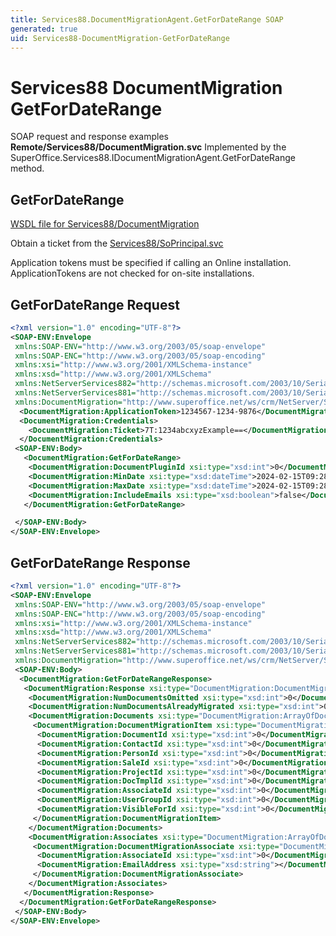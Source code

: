```yaml
---
title: Services88.DocumentMigrationAgent.GetForDateRange SOAP
generated: true
uid: Services88-DocumentMigration-GetForDateRange
---
```


# Services88 DocumentMigration GetForDateRange

SOAP request and response examples **Remote/Services88/DocumentMigration.svc**
Implemented by the <see cref="M:SuperOffice.Services88.IDocumentMigrationAgent.GetForDateRange">SuperOffice.Services88.IDocumentMigrationAgent.GetForDateRange</see> method.

## GetForDateRange





[WSDL file for Services88/DocumentMigration](../Services88-DocumentMigration.md)

Obtain a ticket from the [Services88/SoPrincipal.svc](../SoPrincipal/index.md)

Application tokens must be specified if calling an Online installation. ApplicationTokens are not checked for on-site installations.

## GetForDateRange Request

```xml
<?xml version="1.0" encoding="UTF-8"?>
<SOAP-ENV:Envelope
 xmlns:SOAP-ENV="http://www.w3.org/2003/05/soap-envelope"
 xmlns:SOAP-ENC="http://www.w3.org/2003/05/soap-encoding"
 xmlns:xsi="http://www.w3.org/2001/XMLSchema-instance"
 xmlns:xsd="http://www.w3.org/2001/XMLSchema"
 xmlns:NetServerServices882="http://schemas.microsoft.com/2003/10/Serialization/Arrays"
 xmlns:NetServerServices881="http://schemas.microsoft.com/2003/10/Serialization/"
 xmlns:DocumentMigration="http://www.superoffice.net/ws/crm/NetServer/Services88">
  <DocumentMigration:ApplicationToken>1234567-1234-9876</DocumentMigration:ApplicationToken>
  <DocumentMigration:Credentials>
    <DocumentMigration:Ticket>7T:1234abcxyzExample==</DocumentMigration:Ticket>
  </DocumentMigration:Credentials>
 <SOAP-ENV:Body>
   <DocumentMigration:GetForDateRange>
    <DocumentMigration:DocumentPluginId xsi:type="xsd:int">0</DocumentMigration:DocumentPluginId>
    <DocumentMigration:MinDate xsi:type="xsd:dateTime">2024-02-15T09:28:34Z</DocumentMigration:MinDate>
    <DocumentMigration:MaxDate xsi:type="xsd:dateTime">2024-02-15T09:28:34Z</DocumentMigration:MaxDate>
    <DocumentMigration:IncludeEmails xsi:type="xsd:boolean">false</DocumentMigration:IncludeEmails>
   </DocumentMigration:GetForDateRange>

 </SOAP-ENV:Body>
</SOAP-ENV:Envelope>

```


## GetForDateRange Response

```xml
<?xml version="1.0" encoding="UTF-8"?>
<SOAP-ENV:Envelope
 xmlns:SOAP-ENV="http://www.w3.org/2003/05/soap-envelope"
 xmlns:SOAP-ENC="http://www.w3.org/2003/05/soap-encoding"
 xmlns:xsi="http://www.w3.org/2001/XMLSchema-instance"
 xmlns:xsd="http://www.w3.org/2001/XMLSchema"
 xmlns:NetServerServices882="http://schemas.microsoft.com/2003/10/Serialization/Arrays"
 xmlns:NetServerServices881="http://schemas.microsoft.com/2003/10/Serialization/"
 xmlns:DocumentMigration="http://www.superoffice.net/ws/crm/NetServer/Services88">
 <SOAP-ENV:Body>
  <DocumentMigration:GetForDateRangeResponse>
   <DocumentMigration:Response xsi:type="DocumentMigration:DocumentMigrationItemList">
    <DocumentMigration:NumDocumentsOmitted xsi:type="xsd:int">0</DocumentMigration:NumDocumentsOmitted>
    <DocumentMigration:NumDocumentsAlreadyMigrated xsi:type="xsd:int">0</DocumentMigration:NumDocumentsAlreadyMigrated>
    <DocumentMigration:Documents xsi:type="DocumentMigration:ArrayOfDocumentMigrationItem">
     <DocumentMigration:DocumentMigrationItem xsi:type="DocumentMigration:DocumentMigrationItem">
      <DocumentMigration:DocumentId xsi:type="xsd:int">0</DocumentMigration:DocumentId>
      <DocumentMigration:ContactId xsi:type="xsd:int">0</DocumentMigration:ContactId>
      <DocumentMigration:PersonId xsi:type="xsd:int">0</DocumentMigration:PersonId>
      <DocumentMigration:SaleId xsi:type="xsd:int">0</DocumentMigration:SaleId>
      <DocumentMigration:ProjectId xsi:type="xsd:int">0</DocumentMigration:ProjectId>
      <DocumentMigration:DocTmplId xsi:type="xsd:int">0</DocumentMigration:DocTmplId>
      <DocumentMigration:AssociateId xsi:type="xsd:int">0</DocumentMigration:AssociateId>
      <DocumentMigration:UserGroupId xsi:type="xsd:int">0</DocumentMigration:UserGroupId>
      <DocumentMigration:VisibleForId xsi:type="xsd:int">0</DocumentMigration:VisibleForId>
     </DocumentMigration:DocumentMigrationItem>
    </DocumentMigration:Documents>
    <DocumentMigration:Associates xsi:type="DocumentMigration:ArrayOfDocumentMigrationAssociate">
     <DocumentMigration:DocumentMigrationAssociate xsi:type="DocumentMigration:DocumentMigrationAssociate">
      <DocumentMigration:AssociateId xsi:type="xsd:int">0</DocumentMigration:AssociateId>
      <DocumentMigration:EmailAddress xsi:type="xsd:string"></DocumentMigration:EmailAddress>
     </DocumentMigration:DocumentMigrationAssociate>
    </DocumentMigration:Associates>
   </DocumentMigration:Response>
  </DocumentMigration:GetForDateRangeResponse>
 </SOAP-ENV:Body>
</SOAP-ENV:Envelope>

```


